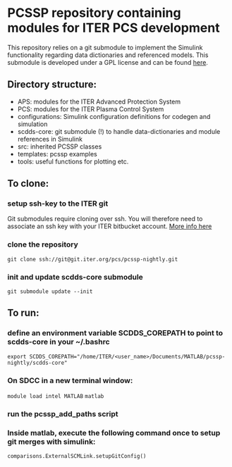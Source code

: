 # PCSSP repository containing modules for ITER PCS development
This repository relies on a git submodule to implement the Simulink functionality regarding
data dictionaries and referenced models. This submodule is developed under a GPL license
and can be found [here](https://gitlab.epfl.ch/spc/scdds/scdds-core). 

## Directory structure:
- APS: modules for the ITER Advanced Protection System
- PCS: modules for the ITER Plasma Control System
- configurations: Simulink configuration definitions for codegen and simulation
- scdds-core: git submodule (!) to handle data-dictionaries and module references in Simulink
- src: inherited PCSSP classes
- templates: pcssp examples
- tools: useful functions for plotting etc.

## To clone: 
### setup ssh-key to the ITER git
Git submodules require cloning over ssh. You will therefore need to associate an ssh key with your ITER bitbucket account. [More info here](https://confluence.atlassian.com/bitbucketserver0721/creating-ssh-keys-1115665672.html) 

### clone the repository
`git clone ssh://git@git.iter.org/pcs/pcssp-nightly.git`
### init and update scdds-core submodule
`git submodule update --init`


## To run:
### define an environment variable SCDDS_COREPATH to point to scdds-core in your ~/.bashrc
`export SCDDS_COREPATH="/home/ITER/<user_name>/Documents/MATLAB/pcssp-nightly/scdds-core"`

### On SDCC in a new terminal window:
`module load intel MATLAB`
`matlab`
### run the pcssp_add_paths script

### Inside matlab, execute the following command once to setup git merges with simulink:
`comparisons.ExternalSCMLink.setupGitConfig()`
